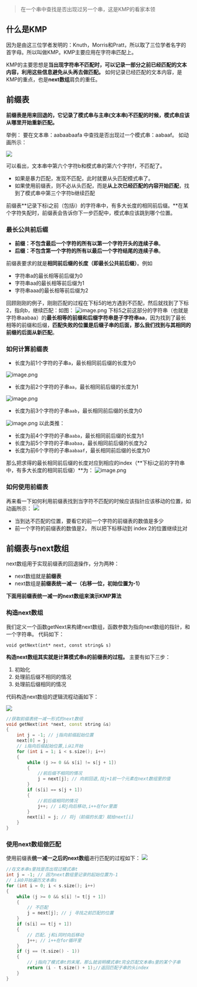> 在一个串中查找是否出现过另一个串，这是KMP的看家本领

## 什么是KMP
因为是由这三位学者发明的：Knuth，Morris和Pratt，所以取了三位学者名字的首字母。所以叫做KMP。KMP主要应用在字符串匹配上。

KMP的主要思想是**当出现字符串不匹配时，可以记录一部分之前已经匹配的文本内容，利用这些信息避免从头再去做匹配。**
如何记录已经匹配的文本内容，是KMP的重点，也是**next数组**肩负的重任。
## 前缀表
**前缀表是用来回退的，它记录了模式串与主串(文本串)不匹配的时候，模式串应该从哪里开始重新匹配。**

举例：
要在文本串：aabaabaafa 中查找是否出现过一个模式串：aabaaf。
如动画所示：

![](KMP字符串匹配算法.assets/KMP精讲1.gif)

可以看出，文本串中第六个字符b和模式串的第六个字符f，不匹配了。

- 如果是暴力匹配，发现不匹配，此时就要从头匹配模式串了。
- 如果使用前缀表，则不必从头匹配，而是**从上次已经匹配的内容开始匹配**，找到了模式串中第三个字符b继续匹配

前缀表**记录下标i之前（包括i）的字符串中，有多大长度的相同前后缀。**在某个字符失配时，前缀表会告诉你下一步匹配中，模式串应该跳到哪个位置。
### 最长公共前后缀

- **前缀：不包含最后一个字符的所有以第一个字符开头的连续子串**。
- **后缀：不包含第一个字符的所有以最后一个字符结尾的连续子串**。



前缀表要求的就是**相同前后缀的长度（即最长公共前后缀）**。例如

- 字符串a的最长相等前后缀为0
- 字符串aa的最长相等前后缀为1
- 字符串aaa的最长相等前后缀为2

回顾刚刚的例子，刚刚匹配的过程在下标5的地方遇到不匹配，然后就找到了下标2，指向b，继续匹配：如图：
![image.png](KMP字符串匹配算法.assets/1645540772267-b30ba07f-ed8d-4eee-9802-910c5ed6db08.png)
下标5之前这部分的字符串（也就是字符串aabaa）的**最长相等的前缀和后缀字符串是子字符串aa**，因为找到了最长相等的前缀和后缀，**匹配失败的位置是后缀子串的后面，那么我们找到与其相同的前缀的后面从新匹配**。

### 如何计算前缀表

- 长度为前1个字符的子串`a`，最长相同前后缀的长度为0

![image.png](KMP字符串匹配算法.assets/1645540962508-c2bed807-7fcd-4c4d-a9f8-ea0703654d97.png)

-  长度为前2个字符的子串`aa`，最长相同前后缀的长度为1

![image.png](KMP字符串匹配算法.assets/1645541021834-766c8ab5-156c-487a-8a14-ec51a676d992.png)

- 长度为前3个字符的子串`aab`，最长相同前后缀的长度为0

![image.png](KMP字符串匹配算法.assets/1645541109638-1e6dae7b-194b-41fa-9196-0f320dcb95da.png)
以此类推：

- 长度为前4个字符的子串`aaba`，最长相同前后缀的长度为1
- 长度为前5个字符的子串`aabaa`，最长相同前后缀的长度为2
- 长度为前6个字符的子串`aabaaf`，最长相同前后缀的长度为0

那么把求得的最长相同前后缀的长度对应到相应的index（**下标i之前的字符串中，有多大长度的相同前后缀）**为：
![image.png](KMP字符串匹配算法.assets/1645541200400-efdf14ad-d4e9-4be4-ba10-b1eb12a443c7.png)
### 如何使用前缀表
再来看一下如何利用前缀表找到当字符不匹配的时候应该指针应该移动的位置，如动画所示：
![](KMP字符串匹配算法.assets/KMP精讲2.gif)

- 当到达不匹配的位置，要看它的前一个字符的前缀表的数值是多少
- 前一个字符的前缀表的数值是2， 所以把下标移动到 index 2的位置继续比对
## 前缀表与next数组
next数组用于实现前缀表的回退操作，分为两种：

- next数组就是**前缀表**
- next数组是**前缀表统一减一（右移一位，初始位置为-1）**



**下面用前缀表统一减一的next数组来演示KMP算法**
### 构造next数组
我们定义一个函数getNext来构建next数组，函数参数为指向next数组的指针，和一个字符串。 代码如下：
```
void getNext(int* next, const string& s)
```
**构造next数组其实就是计算模式串s的前缀表的过程。** 主要有如下三步：

1. 初始化
1. 处理前后缀不相同的情况
1. 处理前后缀相同的情况

代码构造next数组的逻辑流程动画如下：

![](KMP字符串匹配算法.assets/KMP精讲3.gif)
```cpp
//获取前缀表统一减一形式的next数组
void getNext(int *next, const string &s)
{
    int j = -1; // j指向前缀起始位置
    next[0] = j;
    // i指向后缀起始位置,i从1开始
    for (int i = 1; i < s.size(); i++)
    {
        while (j >= 0 && s[i] != s[j + 1])
        {
            //前后缀不相同的情况
            j = next[j]; // 向前回退,找j+1前一个元素在next数组里的值
        }
        if (s[i] == s[j + 1])
        {
            //前后缀相同的情况
            j++; // i和j向后移动,i++在for里面
        }
        next[i] = j; // 将j（前缀的长度）赋给next[i]
    }
}
```

### 使用next数组做匹配
使用前缀表**统一减一之后的next数组**进行匹配的过程如下：
![](KMP字符串匹配算法.assets/1645543088595-f872b37f-5ec5-4c3d-b2b0-591240b652ef.gif)
```cpp
//在文本串s里找是否出现过模式串t
int j = -1; // 因为next数组里记录的起始位置为-1
// i从0开始遍历文本串s
for (int i = 0; i < s.size(); i++)
{
    while (j >= 0 && s[i] != t[j + 1])
    {
        // 不匹配
        j = next[j]; // j 寻找之前匹配的位置
    }
    if (s[i] == t[j + 1])
    {
        // 匹配，j和i同时向后移动
        j++; // i++在for循环里
    }
    if (j == (t.size() - 1))
    {
        // j指向了模式串t的末尾，那么就说明模式串t完全匹配文本串s里的某个子串
        return (i - t.size() + 1);//返回匹配子串的头index
    }
}
```

